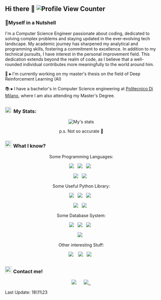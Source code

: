 ## Hi there 👋 ![Profile View Counter](https://komarev.com/ghpvc/?username=GppCalcagno&color=green)

<div align="left">
      
### 📕Myself in a Nutshell
      
I'm a Computer Science Engineer passionate about coding, dedicated to solving complex problems and staying updated in the ever-evolving tech landscape. My academic journey has sharpened my analytical and programming skills, fostering a commitment to excellence. In addition to my technical pursuits, I have interest in the personal improvement field. This dedication extends beyond the realm of code, as I believe that a well-rounded individual contributes more meaningfully to the world around him.

🌱 **▸** I'm currently working on my master's thesis on the field of Deep Reinforcement Learning (AI)
        
📚 **▸** I have a bachelor's in Computer Science engineering at [Politecnico Di Milano](https://www.polimi.it/), where I am also attending my Master's Degree.
 
</div>



##

### <img src="https://cdn3.emoji.gg/emojis/3716-blurple-github.png" width="20px" height="20px" alt="BlurpleGithub-emoji"></a>&#160; My Stats:


<div align="center">
<!-- 
![My's GitHub stats](https://github-readme-stats.vercel.app/api?username=GppCalcagno&show_icons=true&count_private=true&include_all_commits=true&theme=codeSTACKr&title_color=e73737&icon_color=e73737&border_color=0d1017&bg_color=0e1118)
-->
      
![My's stats](https://github-readme-stats.vercel.app/api/top-langs/?username=GppCalcagno&layout=compact&langs_count=10) 

p.s. Not so accurate :monocle_face:

<!--      
![My's stats](https://github-readme-streak-stats.herokuapp.com/?user=GppCalcagno&theme=dark&ring=e73737&currStreakNum=ffffff&hide_border=true&background=0E1118)
-->
      
</div>



### <img src="https://cdn3.emoji.gg/emojis/8388-moyaimad.png" width="23px" height="23px" alt="Moyaimad"></a> What I know?

<div align="center">
<!-- LINE OF 3 -->

Some Programming Languages:
<!-- C, Python, Flutter -->      
<img src="https://img.shields.io/badge/C-00599C?style=for-the-badge&logo=c&logoColor=white">&nbsp;&nbsp;
<img src="https://img.shields.io/badge/Python-FFD43B?style=for-the-badge&logo=python&logoColor=blue">&nbsp;&nbsp;
<img src="https://img.shields.io/badge/Flutter-%2302569B.svg?style=for-the-badge&logo=Flutter&logoColor=white">&nbsp;&nbsp;


<!-- Java,MATLAB -->
<img src="https://img.shields.io/badge/java-%23ED8B00.svg?style=for-the-badge&logo=java&logoColor=white">&nbsp;&nbsp;
<img src="https://img.shields.io/badge/GNU-OCTAVE-darkblue?style=for-the-badge&logo=octave&logoColor=fcd683">&nbsp;&nbsp;

Some Useful Python Library:
<!-- SELENIUM, KERAS, TENSORFLOW -->
<img src="https://img.shields.io/badge/Keras-FF0000?style=for-the-badge&logo=keras&logoColor=white">&nbsp;&nbsp;
<img src="https://img.shields.io/badge/TensorFlow-FF6F00?style=for-the-badge&logo=tensorflow&logoColor=white">&nbsp;&nbsp;
<img src="https://img.shields.io/badge/PyTorch-EE4C2C.svg?style=for-the-badge&logo=PyTorch&logoColor=white">&nbsp;&nbsp;


<!-- , PANDAS -->
<img src="https://img.shields.io/badge/Pandas-2C2D72?style=for-the-badge&logo=pandas&logoColor=white">&nbsp;&nbsp;
<img src="https://img.shields.io/badge/Selenium-43B02A?style=for-the-badge&logo=Selenium&logoColor=white">&nbsp;&nbsp;

  
  
Some Database System:
<!-- MYSQL, MONGODB, Neo4j , Apache Spark-->
<img src="https://img.shields.io/badge/MySQL-005C84?style=for-the-badge&logo=mysql&logoColor=white">&nbsp;&nbsp;
<img src="https://img.shields.io/badge/MongoDB-4EA94B?style=for-the-badge&logo=mongodb&logoColor=white">&nbsp;&nbsp;
<img src="https://img.shields.io/badge/Neo4j-018bff?style=for-the-badge&logo=neo4j&logoColor=white">&nbsp;&nbsp;
  
<img src="https://img.shields.io/badge/Apache_Spark-FFFFFF?style=for-the-badge&logo=apachespark&logoColor=#E35A16">&nbsp;&nbsp;

  

Other interesting Stuff:
  
<img src="https://img.shields.io/badge/Kaggle-20BEFF?style=for-the-badge&logo=Kaggle&logoColor=white"> &nbsp;&nbsp;
<img src="https://img.shields.io/badge/firebase-%23039BE5.svg?style=for-the-badge&logo=firebase">&nbsp;&nbsp;
<img src="https://img.shields.io/badge/Junit5-25A162?style=for-the-badge&logo=junit5&logoColor=white">&nbsp;&nbsp;      
      
      
  
</div>

##

### <img src="https://cdn3.emoji.gg/emojis/2495-smsmessage.png" width="23px" height="23px" alt="SMSMessage"></a> Contact me!

<div align="center">
<a href="mailto:gpp.calcagno@gmail.com"><img src="https://img.shields.io/badge/Gmail-D14836?style=for-the-badge&logo=gmail&logoColor=white"></a>
&nbsp;&nbsp;&nbsp;&nbsp;  
<a href="https://www.linkedin.com/in/GppCalcagno"><img src="https://img.shields.io/badge/LinkedIn-0077B5?style=for-the-badge&logo=linkedin&logoColor=white">&nbsp;&nbsp;</a>
</div>

Last Update: 18\11\23

